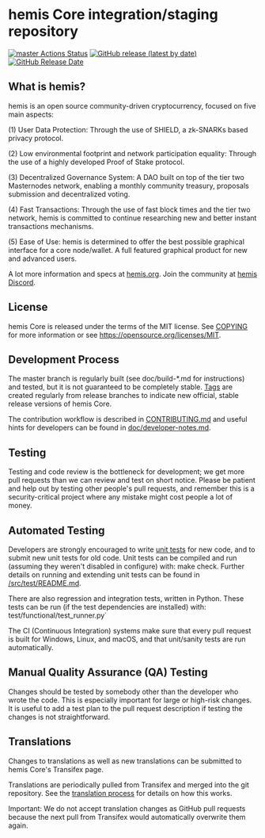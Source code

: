 hemis Core integration/staging repository
=====================================

[![master Actions Status](https://github.com/hemis-Project/hemis/workflows/CI%20Actions%20for%20hemis/badge.svg)](https://github.com/hemis-Project/hemis/actions)
[![GitHub release (latest by date)](https://img.shields.io/github/v/release/hemis-Project/hemis?color=%235c4b7d&cacheSeconds=3600)](https://github.com/hemis-Project/hemis/releases)
[![GitHub Release Date](https://img.shields.io/github/release-date/hemis-Project/hemis?color=%235c4b7d&cacheSeconds=3600)](https://github.com/hemis-Project/hemis/releases)

## What is hemis?

hemis is an open source community-driven cryptocurrency, focused on five main aspects:

(1) User Data Protection: Through the use of SHIELD, a zk-SNARKs based privacy protocol.

(2) Low environmental footprint and network participation equality: Through the use of a highly developed Proof of Stake protocol.

(3) Decentralized Governance System: A DAO built on top of the tier two Masternodes network, enabling a monthly community treasury, proposals submission and decentralized voting.

(4) Fast Transactions: Through the use of fast block times and the tier two network, hemis is committed to continue researching new and better instant transactions mechanisms.

(5) Ease of Use: hemis is determined to offer the best possible graphical interface for a core node/wallet. A full featured graphical product for new and advanced users.

A lot more information and specs at [hemis.org](https://www.hemis.org/). Join the community at [hemis Discord](https://discordapp.com/invite/jzqVsJd).

## License
hemis Core is released under the terms of the MIT license. See [COPYING](https://github.com/hemis-Project/hemis/blob/master/COPYING) for more information or see https://opensource.org/licenses/MIT.

## Development Process

The master branch is regularly built (see doc/build-*.md for instructions) and tested, but it is not guaranteed to be completely stable. [Tags](https://github.com/hemis-Project/hemis/tags) are created regularly from release branches to indicate new official, stable release versions of hemis Core.

The contribution workflow is described in [CONTRIBUTING.md](https://github.com/hemis-Project/hemis/blob/master/CONTRIBUTING.md) and useful hints for developers can be found in [doc/developer-notes.md](https://github.com/hemis-Project/hemis/blob/master/doc/developer-notes.md).

## Testing

Testing and code review is the bottleneck for development; we get more pull requests than we can review and test on short notice. Please be patient and help out by testing other people's pull requests, and remember this is a security-critical project where any mistake might cost people a lot of money.

## Automated Testing

Developers are strongly encouraged to write [unit tests](https://github.com/hemis-Project/hemis/blob/master/src/test/README.md) for new code, and to submit new unit tests for old code. Unit tests can be compiled and run (assuming they weren't disabled in configure) with: make check. Further details on running and extending unit tests can be found in [/src/test/README.md](https://github.com/hemis-Project/hemis/blob/master/src/test/README.md).

There are also regression and integration tests, written in Python. These tests can be run (if the test dependencies are installed) with: test/functional/test_runner.py`

The CI (Continuous Integration) systems make sure that every pull request is built for Windows, Linux, and macOS, and that unit/sanity tests are run automatically.

## Manual Quality Assurance (QA) Testing

Changes should be tested by somebody other than the developer who wrote the code. This is especially important for large or high-risk changes. It is useful to add a test plan to the pull request description if testing the changes is not straightforward.

## Translations

Changes to translations as well as new translations can be submitted to hemis Core's Transifex page.

Translations are periodically pulled from Transifex and merged into the git repository. See the [translation process](https://github.com/hemis-Project/hemis/blob/master/doc/translation_process.md) for details on how this works.

Important: We do not accept translation changes as GitHub pull requests because the next pull from Transifex would automatically overwrite them again.
